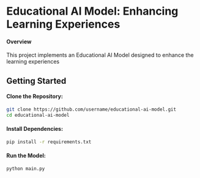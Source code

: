 # Educational AI Model: Enhancing Learning Experiences
#### Overview
This project implements an Educational AI Model designed to enhance the learning experiences 


## Getting Started
#### Clone the Repository:
``` bash
git clone https://github.com/username/educational-ai-model.git
cd educational-ai-model
```
#### Install Dependencies:
``` bash
pip install -r requirements.txt
```
#### Run the Model:
``` bash
python main.py
```
